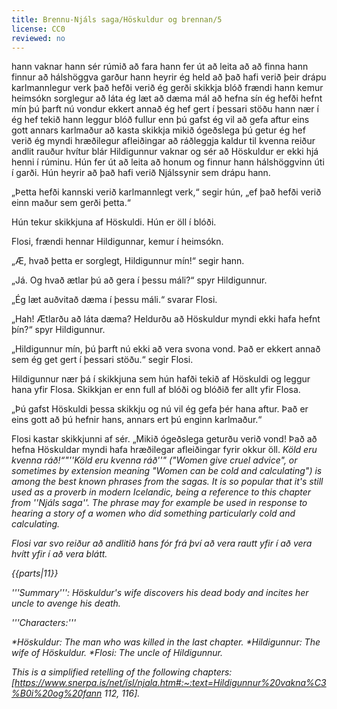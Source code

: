 ```yaml
---
title: Brennu-Njáls saga/Höskuldur og brennan/5
license: CC0
reviewed: no
---
```

<vocabulary>
hann vaknar
hann sér
rúmið
að fara
hann fer
út
að leita að
að finna
hann finnur
að hálshöggva
garður
hann heyrir
ég held að það hafi verið
þeir drápu
karlmannlegur
verk
það hefði verið
ég gerði
skikkja
blóð
frændi
hann kemur
heimsókn
sorglegur
að láta
ég læt
að dæma
mál
að hefna sín
ég hefði hefnt mín
þú þarft
nú
vondur
ekkert annað
ég hef gert
í þessari stöðu
hann nær í
ég hef tekið
hann leggur
blóð
fullur
enn
þú gafst
ég vil
að gefa
aftur
eins gott
annars
karlmaður
að kasta
skikkja
mikið
ógeðslega
þú getur
ég hef verið
ég myndi
hræðilegur
afleiðingar
að ráðleggja
kaldur
til kvenna
reiður
andlit
rauður
hvítur
blár

</vocabulary>
<Book audio="Njáls saga hluti 5.mp3">
Hildigunnur vaknar og sér að Höskuldur er ekki hjá henni í rúminu. Hún fer út að leita að honum og finnur hann hálshöggvinn úti í garði. Hún heyrir að það hafi verið Njálssynir sem drápu hann.

„Þetta hefði kannski verið karlmannlegt verk,“ segir hún, „ef það hefði verið einn maður sem gerði þetta.“

Hún tekur skikkjuna af Höskuldi. Hún er öll í blóði.

Flosi, frændi hennar Hildigunnar, kemur í heimsókn.

„Æ, hvað þetta er sorglegt, Hildigunnur mín!“ segir hann.

„Já. Og hvað ætlar þú að gera í þessu máli?“ spyr Hildigunnur.

„Ég læt auðvitað dæma í þessu máli.“ svarar Flosi.

„Hah! Ætlarðu að láta dæma? Heldurðu að Höskuldur myndi ekki hafa hefnt þín?“ spyr Hildigunnur.

„Hildigunnur mín, þú þarft nú ekki að vera svona vond. Það er ekkert annað sem ég get gert í þessari stöðu.“ segir Flosi.

Hildigunnur nær þá í skikkjuna sem hún hafði tekið af Höskuldi og leggur hana yfir Flosa. Skikkjan er enn full af blóði og blóðið fer allt yfir Flosa.

„Þú gafst Höskuldi þessa skikkju og nú vil ég gefa þér hana aftur. Það er eins gott að þú hefnir hans, annars ert þú enginn karlmaður.“

Flosi kastar skikkjunni af sér. „Mikið ógeðslega geturðu verið vond! Það að hefna Höskuldar myndi hafa hræðilegar afleiðingar fyrir okkur öll. <i>Köld eru kvenna ráð!<i>“<note>"''Köld eru kvenna ráð''" ("Women give cruel advice", or sometimes by extension meaning "Women can be cold and calculating") is among the best known phrases from the sagas. It is so popular that it's still used as a proverb in modern Icelandic, being a reference to this chapter from ''Njáls saga''. The phrase may for example be used in response to hearing a story of a women who did something particularly cold and calculating.</note>

Flosi var svo reiður að andlitið hans fór frá því að vera rautt yfir í að vera hvítt yfir í að vera blátt.
</Book>

{{parts|11}}
<Footer>

'''Summary''': Höskuldur's wife discovers his dead body and incites her uncle to avenge his death.

'''Characters:'''

*Höskuldur: The man who was killed in the last chapter.
*Hildigunnur: The wife of Höskuldur.
*Flosi: The uncle of Hildigunnur.

This is a simplified retelling of the following chapters: [https://www.snerpa.is/net/isl/njala.htm#:~:text=Hildigunnur%20vakna%C3%B0i%20og%20fann 112, 116].

<!--'''Notes:'''
{{notelist}}
-->
</Footer>

